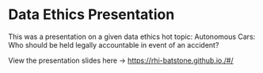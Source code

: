 # Data Ethics Presentation

This was a presentation on a given data ethics hot topic: 
  Autonomous Cars: Who should be held legally accountable in event of an accident?

View the presentation slides here -> https://rhi-batstone.github.io./#/

